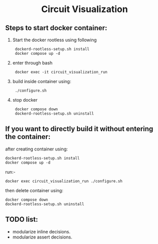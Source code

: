 <h1 align="center">
Circuit Visualization
</h1>

Steps to start docker container:
--------------------------------
1. Start the docker rootless using following 

        dockerd-rootless-setup.sh install
        docker compose up -d

2. enter through bash

        docker exec -it circuit_visualization_run

3. build inside container using:

        ./configure.sh

4. stop docker

        docker compose down
        dockerd-rootless-setup.sh uninstall


If you want to directly build it without entering the container:
----------------------------------------------------------------

after creating container using:

    dockerd-rootless-setup.sh install
    docker compose up -d

run:-

    docker exec circuit_visualization_run ./configure.sh

then delete container using:

    docker compose down
    dockerd-rootless-setup.sh uninstall


TODO list:
----------
- modularize inline decisions.
- modularize assert decisions.

